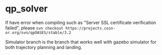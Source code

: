 # qp_solver
If have error when compiling such as "Server SSL certificate verification failed", please 
`svn checkout https://projects.coin-or.org/svn/qpOASES/stable/3.2`


Simulator branch is the branch that works well with gazebo simulator for both trajectory planning and landing.
